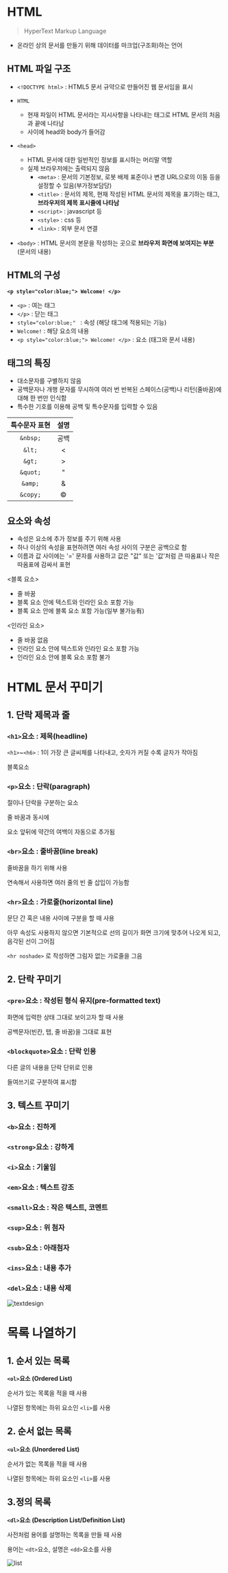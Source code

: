 # HTML

> HyperText Markup Language

- 온라인 상의 문서를 만들기 위해 데이터를 마크업(구조화)하는 언어







## HTML 파일 구조

- `<!DOCTYPE html>` : HTML5 문서 규약으로 만들어진 웹 문서임을 표시

- `HTML`
  - 현재 파일이 HTML 문서라는 지시사항을 나타내는 태그로 HTML 문서의 처음과 끝에 나타남
  - 사이에 head와 body가 들어감
- `<head>`
  - HTML 문서에 대한 일반적인 정보를 표시하는 머리말 역할
  - 실제 브라우저에는 출력되지 않음
    - `<meta>` : 문서의 기본정보, 로봇 배제 표준이나 변경 URL으로의 이동 등을 설정할 수 있음(부가정보담당)
    - `<title>` : 문서의 제목, 현재 작성된 HTML 문서의 제목을 표기하는 태그, **브라우저의 제목 표시줄에 나타남**
    - `<script>` : javascript 등
    - `<style>` : css 등
    - `<link>` : 외부 문서 연결
- `<body>` : HTML 문서의 본문을 작성하는 곳으로 **브라우저 화면에 보여지는 부분** (문서의 내용)







## HTML의 구성

**`<p style="color:blue;"> Welcome! </p>`**

- `<p>`  :  여는 태그
- `</p>`  :  닫는 태그
- `style="color:blue;" ` :  속성 (해당 태그에 적용되는 기능)
- `Welcome!`  :  해당 요소의 내용
- `<p style="color:blue;"> Welcome! </p>`  :  요소 (태그와 문서 내용)







## 태그의 특징

- 대소문자를 구별하지 않음
- 공백문자나 개행 문자를 무시하여 여러 번 반복된 스페이스(공백)나 리턴(줄바꿈)에 대해 한 번만 인식함
- 특수한 기호를 이용해 공백 및 특수문자를 입력할 수 있음

| 특수문자 표현 |  설명  |
| :-----------: | :----: |
|   `&nbsp;`    |  공백  |
|    `&lt;`     |   <    |
|    `&gt;`     |   >    |
|   `&quot;`    |   "    |
|    `&amp;`    |   &    |
|   `&copy;`    | &copy; |





## 요소와 속성

- 속성은 요소에 추가 정보를 주기 위해 사용
- 하나 이상의 속성을 표현하려면 여러 속성 사이의 구분은 공백으로 함
- 이름과 값 사이에는 '=' 문자를 사용하고 값은 "값" 또는 '값'처럼 큰 따옴표나 작은 따옴표에 감싸서 표현



<블록 요소>

- 줄 바꿈
- 블록 요소 안에 텍스트와 인라인 요소 포함 가능
- 블록 요소 안에 블록 요소 포함 가능(일부 불가능有)

<인라인 요소>

- 줄 바꿈 없음
- 인라인 요소 안에 텍스트와 인라인 요소 포함 가능
- 인라인 요소 안에 블록 요소 포함 불가



# HTML 문서 꾸미기

## 1. 단락 제목과 줄

### `<h1>`요소 : 제목(headline)

`<h1>`~`<h6>` : 1이 가장 큰 글씨체를 나타내고, 숫자가 커질 수록 글자가 작아짐

블록요소



### `<p>`요소 : 단락(paragraph)

절이나 단락을 구분하는 요소

줄 바꿈과 동시에 <p>요소 앞뒤에 약간의 여백이 자동으로 추가됨



### `<br>`요소 : 줄바꿈(line break) 

줄바꿈을 하기 위해 사용

연속해서 사용하면 여러 줄의 빈 줄 삽입이 가능함



### `<hr>`요소 : 가로줄(horizontal line)

문단 간 혹은 내용 사이에 구분을 할 때 사용

아무 속성도 사용하지 않으면 기본적으로 선의 길이가 화면 크기에 맞추어 나오게 되고, 음각된 선이 그어짐

`<hr noshade>` 로 작성하면 그림자 없는 가로줄을 그음



## 2. 단락 꾸미기

### `<pre>`요소 : 작성된 형식 유지(pre-formatted text)

화면에 입력한 상태 그대로 보이고자 할 때 사용

공백문자(빈칸, 탭, 줄 바꿈)을 그대로 표현



### `<blockquote>`요소 : 단락 인용

다른 글의 내용을 단락 단위로 인용

들여쓰기로 구분하여 표시함



## 3. 텍스트 꾸미기

### `<b>`요소 : 진하게

### `<strong>`요소 : 강하게

### `<i>`요소 : 기울임

### `<em>`요소 : 텍스트 강조

### `<small>`요소 : 작은 텍스트, 코멘트

### `<sup>`요소 : 위 첨자

### `<sub>`요소 : 아래첨자

### `<ins>`요소 : 내용 추가

### `<del>`요소 : 내용 삭제

![textdesign](WEB.assets/textdesign-16426052065502.JPG)



# 목록 나열하기

## 1. 순서 있는 목록

**`<ol>`요소 (Ordered List)**

순서가 있는 목록을 적을 때 사용

나열된 항목에는 하위 요소인 `<li>`를 사용

## 2. 순서 없는 목록

**`<ul>`요소 (Unordered List)**

순서가 없는 목록을 적을 때 사용

나열된 항목에는 하위 요소인 `<li>`를 사용

## 3.정의 목록

**`<dl>`요소 (Description List/Definition List)**

사전처럼 용어를 설명하는 목록을 만들 때 사용

용어는 `<dt>`요소, 설명은 `<dd>`요소를 사용

![list](WEB.assets/list-16426058246803.JPG)

